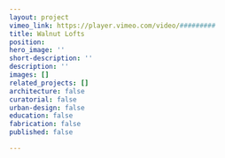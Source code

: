 ```yaml
---
layout: project
vimeo_link: https://player.vimeo.com/video/#########
title: Walnut Lofts
position: 
hero_image: ''
short-description: ''
description: ''
images: []
related_projects: []
architecture: false
curatorial: false
urban-design: false
education: false
fabrication: false
published: false

---
```

